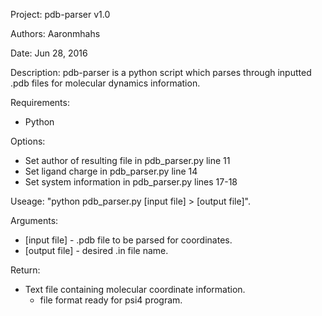 Project: pdb-parser v1.0

Authors: Aaronmhahs

Date: Jun 28, 2016

Description: pdb-parser is a python script which parses through inputted .pdb files for molecular dynamics information.

Requirements: 
- Python

Options:
- Set author of resulting file in pdb_parser.py line 11
- Set ligand charge in pdb_parser.py line 14 
- Set system information in pdb_parser.py lines 17-18  

Useage: "python pdb_parser.py [input file] > [output file]".

Arguments: 
- [input file] - .pdb file to be parsed for coordinates.
- [output file] - desired .in file name.  

Return:
- Text file containing molecular coordinate information.
	- file format ready for psi4 program.  
